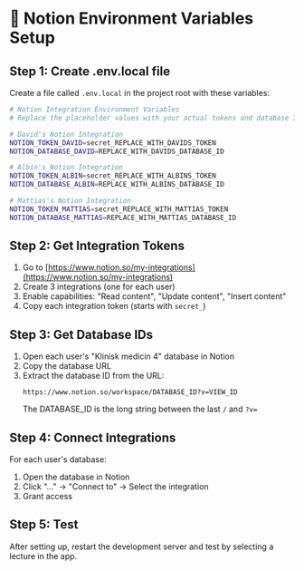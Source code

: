 # 🔑 Notion Environment Variables Setup

## Step 1: Create .env.local file

Create a file called `.env.local` in the project root with these variables:

```bash
# Notion Integration Environment Variables
# Replace the placeholder values with your actual tokens and database IDs

# David's Notion Integration
NOTION_TOKEN_DAVID=secret_REPLACE_WITH_DAVIDS_TOKEN
NOTION_DATABASE_DAVID=REPLACE_WITH_DAVIDS_DATABASE_ID

# Albin's Notion Integration  
NOTION_TOKEN_ALBIN=secret_REPLACE_WITH_ALBINS_TOKEN
NOTION_DATABASE_ALBIN=REPLACE_WITH_ALBINS_DATABASE_ID

# Mattias's Notion Integration
NOTION_TOKEN_MATTIAS=secret_REPLACE_WITH_MATTIAS_TOKEN
NOTION_DATABASE_MATTIAS=REPLACE_WITH_MATTIAS_DATABASE_ID
```

## Step 2: Get Integration Tokens

1. Go to [https://www.notion.so/my-integrations](https://www.notion.so/my-integrations)
2. Create 3 integrations (one for each user)
3. Enable capabilities: "Read content", "Update content", "Insert content"
4. Copy each integration token (starts with `secret_`)

## Step 3: Get Database IDs

1. Open each user's "Klinisk medicin 4" database in Notion
2. Copy the database URL
3. Extract the database ID from the URL:
   ```
   https://www.notion.so/workspace/DATABASE_ID?v=VIEW_ID
   ```
   The DATABASE_ID is the long string between the last `/` and `?v=`

## Step 4: Connect Integrations

For each user's database:
1. Open the database in Notion
2. Click "..." → "Connect to" → Select the integration
3. Grant access

## Step 5: Test

After setting up, restart the development server and test by selecting a lecture in the app. 